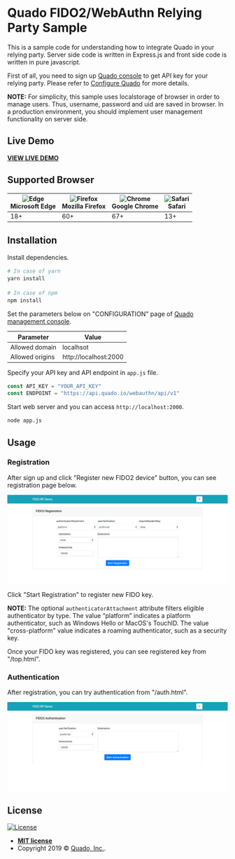 # Quado FIDO2/WebAuthn Relying Party Sample

This is a sample code for understanding how to integrate Quado in your relying party.
Server side code is written in Express.js and front side code is written in pure javascript.

First of all, you need to sign up [Quado console](https://quado.io) to get API key for your relying party. Please refer to [Configure Quado](https://doc.quado.io/quick_start/#register-new-relying-party) for more details.

**NOTE:** For simplicity, this sample uses localstorage of browser in order to manage users. Thus, username, password and uid are saved in browser. In a production environment, you should implement user management functionality on server side.

## Live Demo

**[VIEW LIVE DEMO](https://demo.quado.io)**

## Supported Browser

| <img src="https://cdnjs.cloudflare.com/ajax/libs/browser-logos/35.1.0/edge/edge_512x512.png" alt="Edge" width="48px" height="48px" /></br> Microsoft Edge | <img src="https://cdnjs.cloudflare.com/ajax/libs/browser-logos/35.1.0/firefox/firefox_512x512.png" alt="Firefox" width="48px" height="48px" /></br> Mozilla Firefox | <img src="https://cdnjs.cloudflare.com/ajax/libs/browser-logos/35.1.0/chrome/chrome_512x512.png" alt="Chrome" width="48px" height="48px" /></br> Google Chrome | <img src="https://cdnjs.cloudflare.com/ajax/libs/browser-logos/35.1.0/safari/safari_512x512.png" alt="Safari" width="48px" height="48px" /></br> Safari
| --- | --- | --- | --- |
| 18+ | 60+ | 67+ | 13+ |

## Installation

Install dependencies.

``` bash
# In case of yarn
yarn install

# In case of npm
npm install
```

Set the parameters below on "CONFIGURATION" page of [Quado management console](https://console.quado.io).

|  Parameter  |  Value |
| ---- | ---- |
|  Allowed domain  |  localhsot  |
|  Allowed origins  |  http://localhost:2000  |

Specify your API key and API endpoint in `app.js` file.

``` javascript
const API_KEY = "YOUR_API_KEY"
const ENDPOINT = "https://api.quado.io/webauthn/api/v1"
```

Start web server and you can access `http://localhost:2000`.

``` bash
node app.js
```

## Usage

### Registration
After sign up and click "Register new FIDO2 device" button, you can see registration page below.

<img src="fig/registration.png" width="700">

Click "Start Registration" to register new FIDO key.

**NOTE:** The optional `authenticatorAttachment` attribute filters eligible authenticator by type.
The value “platform” indicates a platform authenticator, such as Windows Hello or MacOS's TouchID.
The value "cross-platform" value indicates a roaming authenticator, such as a security key.

Once your FIDO key was registered, you can see registered key from "/top.html".


### Authentication
After registration, you can try authentication from "/auth.html".

<img src="fig/authentication.png" width="700">

## License

[![License](http://img.shields.io/:license-mit-blue.svg?style=flat-square)](http://badges.mit-license.org)

- **[MIT license](http://opensource.org/licenses/mit-license.php)**
- Copyright 2019 © <a href="https://www.quado.io" target="_blank">Quado, Inc.</a>.

